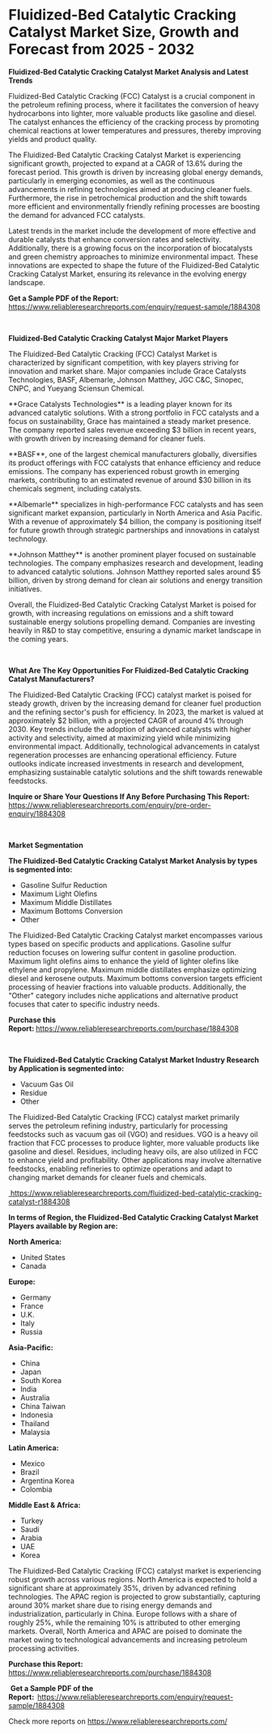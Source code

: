 <p><h1>Fluidized-Bed Catalytic Cracking Catalyst Market Size, Growth and Forecast from 2025 - 2032</h1></p><p><strong>Fluidized-Bed Catalytic Cracking Catalyst Market Analysis and Latest Trends</strong></p>
<p><p>Fluidized-Bed Catalytic Cracking (FCC) Catalyst is a crucial component in the petroleum refining process, where it facilitates the conversion of heavy hydrocarbons into lighter, more valuable products like gasoline and diesel. The catalyst enhances the efficiency of the cracking process by promoting chemical reactions at lower temperatures and pressures, thereby improving yields and product quality.</p><p>The Fluidized-Bed Catalytic Cracking Catalyst Market is experiencing significant growth, projected to expand at a CAGR of 13.6% during the forecast period. This growth is driven by increasing global energy demands, particularly in emerging economies, as well as the continuous advancements in refining technologies aimed at producing cleaner fuels. Furthermore, the rise in petrochemical production and the shift towards more efficient and environmentally friendly refining processes are boosting the demand for advanced FCC catalysts.</p><p>Latest trends in the market include the development of more effective and durable catalysts that enhance conversion rates and selectivity. Additionally, there is a growing focus on the incorporation of biocatalysts and green chemistry approaches to minimize environmental impact. These innovations are expected to shape the future of the Fluidized-Bed Catalytic Cracking Catalyst Market, ensuring its relevance in the evolving energy landscape.</p></p>
<p><strong>Get a Sample PDF of the Report:&nbsp;</strong> <a href="https://www.reliableresearchreports.com/enquiry/request-sample/1884308?utm_campaign=2102&utm_medium=2&utm_source=Github&utm_content=ia&utm_term=04022025&utm_id=fluidized-bed-catalytic-cracking-catalyst">https://www.reliableresearchreports.com/enquiry/request-sample/1884308</a></p>
<p>&nbsp;</p>
<p><strong>Fluidized-Bed Catalytic Cracking Catalyst Major Market Players</strong></p>
<p><p>The Fluidized-Bed Catalytic Cracking (FCC) Catalyst Market is characterized by significant competition, with key players striving for innovation and market share. Major companies include Grace Catalysts Technologies, BASF, Albemarle, Johnson Matthey, JGC C&C, Sinopec, CNPC, and Yueyang Sciensun Chemical.</p><p>**Grace Catalysts Technologies** is a leading player known for its advanced catalytic solutions. With a strong portfolio in FCC catalysts and a focus on sustainability, Grace has maintained a steady market presence. The company reported sales revenue exceeding $3 billion in recent years, with growth driven by increasing demand for cleaner fuels.</p><p>**BASF**, one of the largest chemical manufacturers globally, diversifies its product offerings with FCC catalysts that enhance efficiency and reduce emissions. The company has experienced robust growth in emerging markets, contributing to an estimated revenue of around $30 billion in its chemicals segment, including catalysts.</p><p>**Albemarle** specializes in high-performance FCC catalysts and has seen significant market expansion, particularly in North America and Asia Pacific. With a revenue of approximately $4 billion, the company is positioning itself for future growth through strategic partnerships and innovations in catalyst technology.</p><p>**Johnson Matthey** is another prominent player focused on sustainable technologies. The company emphasizes research and development, leading to advanced catalytic solutions. Johnson Matthey reported sales around $5 billion, driven by strong demand for clean air solutions and energy transition initiatives.</p><p>Overall, the Fluidized-Bed Catalytic Cracking Catalyst Market is poised for growth, with increasing regulations on emissions and a shift toward sustainable energy solutions propelling demand. Companies are investing heavily in R&D to stay competitive, ensuring a dynamic market landscape in the coming years.</p></p>
<p>&nbsp;</p>
<p><strong>What Are The Key Opportunities For Fluidized-Bed Catalytic Cracking Catalyst Manufacturers?</strong></p>
<p><p>The Fluidized-Bed Catalytic Cracking (FCC) catalyst market is poised for steady growth, driven by the increasing demand for cleaner fuel production and the refining sector's push for efficiency. In 2023, the market is valued at approximately $2 billion, with a projected CAGR of around 4% through 2030. Key trends include the adoption of advanced catalysts with higher activity and selectivity, aimed at maximizing yield while minimizing environmental impact. Additionally, technological advancements in catalyst regeneration processes are enhancing operational efficiency. Future outlooks indicate increased investments in research and development, emphasizing sustainable catalytic solutions and the shift towards renewable feedstocks.</p></p>
<p><strong>Inquire or Share Your Questions If Any Before Purchasing This Report:</strong> <a href="https://www.reliableresearchreports.com/enquiry/pre-order-enquiry/1884308?utm_campaign=2102&utm_medium=2&utm_source=Github&utm_content=ia&utm_term=04022025&utm_id=fluidized-bed-catalytic-cracking-catalyst">https://www.reliableresearchreports.com/enquiry/pre-order-enquiry/1884308</a></p>
<p>&nbsp;</p>
<p><strong>Market Segmentation</strong></p>
<p><strong>The Fluidized-Bed Catalytic Cracking Catalyst Market Analysis by types is segmented into:</strong></p>
<p><ul><li>Gasoline Sulfur Reduction</li><li>Maximum Light Olefins</li><li>Maximum Middle Distillates</li><li>Maximum Bottoms Conversion</li><li>Other</li></ul></p>
<p><p>The Fluidized-Bed Catalytic Cracking Catalyst market encompasses various types based on specific products and applications. Gasoline sulfur reduction focuses on lowering sulfur content in gasoline production. Maximum light olefins aims to enhance the yield of lighter olefins like ethylene and propylene. Maximum middle distillates emphasize optimizing diesel and kerosene outputs. Maximum bottoms conversion targets efficient processing of heavier fractions into valuable products. Additionally, the "Other" category includes niche applications and alternative product focuses that cater to specific industry needs.</p></p>
<p><strong>Purchase this Report:&nbsp;</strong><a href="https://www.reliableresearchreports.com/purchase/1884308?utm_campaign=2102&utm_medium=2&utm_source=Github&utm_content=ia&utm_term=04022025&utm_id=fluidized-bed-catalytic-cracking-catalyst">https://www.reliableresearchreports.com/purchase/1884308</a></p>
<p>&nbsp;</p>
<p><strong>The Fluidized-Bed Catalytic Cracking Catalyst Market Industry Research by Application is segmented into:</strong></p>
<p><ul><li>Vacuum Gas Oil</li><li>Residue</li><li>Other</li></ul></p>
<p><p>The Fluidized-Bed Catalytic Cracking (FCC) catalyst market primarily serves the petroleum refining industry, particularly for processing feedstocks such as vacuum gas oil (VGO) and residues. VGO is a heavy oil fraction that FCC processes to produce lighter, more valuable products like gasoline and diesel. Residues, including heavy oils, are also utilized in FCC to enhance yield and profitability. Other applications may involve alternative feedstocks, enabling refineries to optimize operations and adapt to changing market demands for cleaner fuels and chemicals.</p></p>
<p><a href="https://www.reliableresearchreports.com/fluidized-bed-catalytic-cracking-catalyst-r1884308?utm_campaign=2102&utm_medium=2&utm_source=Github&utm_content=ia&utm_term=04022025&utm_id=fluidized-bed-catalytic-cracking-catalyst">&nbsp;https://www.reliableresearchreports.com/fluidized-bed-catalytic-cracking-catalyst-r1884308</a></p>
<p><strong>In terms of Region, the Fluidized-Bed Catalytic Cracking Catalyst Market Players available by Region are:</strong></p>
<p>
    <p> <strong> North America: </strong>
        <ul>
            <li>United States</li>
            <li>Canada</li>
        </ul>
        </p> 
    <p> <strong> Europe: </strong>
        <ul>
            <li>Germany</li>
            <li>France</li>
            <li>U.K.</li>
            <li>Italy</li>
            <li>Russia</li>
        </ul>
        </p> 
    <p> <strong> Asia-Pacific: </strong>
        <ul>
            <li>China</li>
            <li>Japan</li>
            <li>South Korea</li>
            <li>India</li>
            <li>Australia</li>
            <li>China Taiwan</li>
            <li>Indonesia</li>
            <li>Thailand</li>
            <li>Malaysia</li>
        </ul>
        </p> 
    <p> <strong> Latin America: </strong>
        <ul>
            <li>Mexico</li>
            <li>Brazil</li>
            <li>Argentina Korea</li>
            <li>Colombia</li>
        </ul>
        </p> 
    <p> <strong> Middle East & Africa: </strong>
        <ul>
            <li>Turkey</li>
            <li>Saudi</li>
            <li>Arabia</li>
            <li>UAE</li>
            <li>Korea</li>
        </ul>
    </p>
    </p>
<p><p>The Fluidized-Bed Catalytic Cracking (FCC) catalyst market is experiencing robust growth across various regions. North America is expected to hold a significant share at approximately 35%, driven by advanced refining technologies. The APAC region is projected to grow substantially, capturing around 30% market share due to rising energy demands and industrialization, particularly in China. Europe follows with a share of roughly 25%, while the remaining 10% is attributed to other emerging markets. Overall, North America and APAC are poised to dominate the market owing to technological advancements and increasing petroleum processing activities.</p></p>
<p><strong>Purchase this Report: </strong><a href="https://www.reliableresearchreports.com/purchase/1884308?utm_campaign=2102&utm_medium=2&utm_source=Github&utm_content=ia&utm_term=04022025&utm_id=fluidized-bed-catalytic-cracking-catalyst">https://www.reliableresearchreports.com/purchase/1884308</a></p>
<p>&nbsp;<strong>Get a Sample PDF of the Report:&nbsp;&nbsp;</strong><a href="https://www.reliableresearchreports.com/enquiry/request-sample/1884308?utm_campaign=2102&utm_medium=2&utm_source=Github&utm_content=ia&utm_term=04022025&utm_id=fluidized-bed-catalytic-cracking-catalyst">https://www.reliableresearchreports.com/enquiry/request-sample/1884308</a></p>
<p><strong></strong></p>
<p>Check more reports on <a href="https://www.reliableresearchreports.com/?utm_campaign=2102&utm_medium=2&utm_source=Github&utm_content=ia&utm_term=04022025&utm_id=fluidized-bed-catalytic-cracking-catalyst">https://www.reliableresearchreports.com/</a></p>